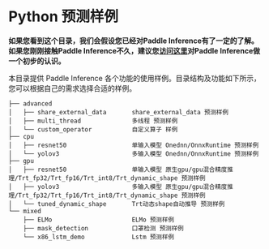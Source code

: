 # Python 预测样例

**如果您看到这个目录，我们会假设您已经对Paddle Inference有了一定的了解。如果您刚刚接触Paddle Inference不久，建议您[访问这里](https://paddle-inference.readthedocs.io/en/latest/#)对Paddle Inference做一个初步的认识。**

本目录提供 Paddle Inference 各个功能的使用样例。目录结构及功能如下所示，您可以根据自己的需求选择合适的样例。

```
├── advanced
│   ├── share_external_data       share_external_data 预测样例
│   ├── multi_thread              多线程 预测样例
│   └── custom_operator           自定义算子 样例      
├── cpu
│   ├── resnet50                  单输入模型 Onednn/OnnxRuntime 预测样例
│   └── yolov3                    多输入模型 Onednn/OnnxRuntime 预测样例
├── gpu
│   ├── resnet50                  单输入模型 原生gpu/gpu混合精度推理/Trt_fp32/Trt_fp16/Trt_int8/Trt_dynamic_shape 预测样例
│   ├── yolov3                    多输入模型 原生gpu/gpu混合精度推理/Trt_fp32/Trt_fp16/Trt_int8/Trt_dynamic_shape 预测样例
│   └── tuned_dynamic_shape       Trt动态shape自动推导 预测样例
└── mixed
    ├── ELMo                      ELMo 预测样例
    ├── mask_detection            口罩检测 预测样例
    └── x86_lstm_demo             Lstm 预测样例
```
